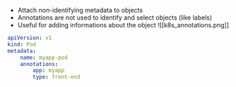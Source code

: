 -   Attach non-identifying metadata to objects
-   Annotations are not used to identify and select objects (like labels)
-   Useful for adding informations about the object ![[k8s_annotations.png]]

```yaml
apiVersion: v1
kind: Pod
metadata:
    name: myapp-pod
    annotations:
        app: myapp
        type: front-end
```
